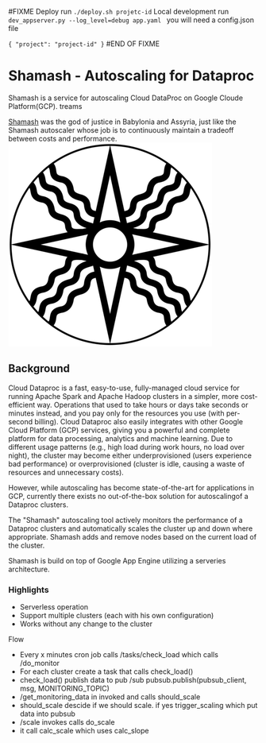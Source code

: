 #FIXME
Deploy run `./deploy.sh projetc-id`
Local development run `dev_appserver.py --log_level=debug app.yaml
` you will need a config.json file

`{
  "project": "project-id"
}`
#END OF FIXME
# Shamash - Autoscaling for Dataproc
Shamash is a service for autoscaling Cloud DataProc on Google Cloude Platform(GCP).
treams

[Shamash](https://www.wikiwand.com/en/Shamash) was the god of justice in Babylonia and Assyria, just like
the Shamash autoscaler whose job is to continuously maintain a tradeoff between costs and
performance.
![](static/Shamash.png)

## Background
Cloud Dataproc is a fast, easy-to-use, fully-managed cloud service for running Apache Spark and Apache Hadoop clusters in a simpler, more cost-efficient way. Operations that used to take hours or days take seconds or minutes instead, and you pay only for the resources you use (with per-second billing). Cloud Dataproc also easily integrates with other Google Cloud Platform (GCP) services, giving you a powerful and complete platform for data processing, analytics and machine learning.
Due to different usage patterns (e.g., high load during work hours, no load over night), the cluster may become either underprovisioned (users experience bad performance) or overprovisioned (cluster is idle, causing a waste of resources and unnecessary costs).

However, while autoscaling has become state-of-the-art for applications in GCP, currently there exists no out-of-the-box solution for autoscalingof a Dataproc clusters.

The "Shamash" autoscaling tool actively monitors the performance of a Dataproc clusters and automatically scales the cluster up and down where appropriate. Shamash adds and remove nodes based on the current load of the cluster.

Shamash is build on top of Google App Engine utilizing a serveries architecture. 

### Highlights
* Serverless operation
* Support multiple clusters (each with his own configuration)
* Works without any change to the cluster


Flow

* Every x minutes cron job calls /tasks/check_load which calls /do_monitor
* For each cluster create a task that calls check_load()
* check_load() publish data to pub /sub             pubsub.publish(pubsub_client, msg, MONITORING_TOPIC)
* /get_monitoring_data in invoked and calls should_scale
* should_scale descide if we should scale. if yes trigger_scaling which put data into pubsub
* /scale invokes calls do_scale
* it call calc_scale which uses calc_slope
